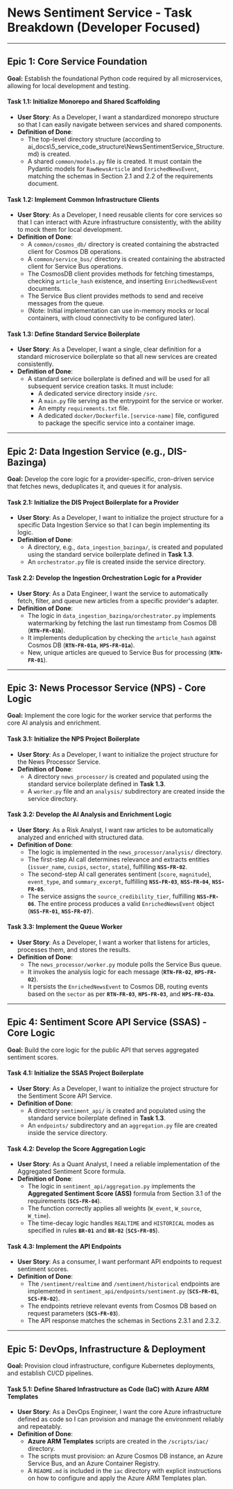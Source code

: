 # News Sentiment Service - Task Breakdown (Developer Focused)

---

## **Epic 1: Core Service Foundation**
**Goal:** Establish the foundational Python code required by all microservices, allowing for local development and testing.

#### **Task 1.1:** Initialize Monorepo and Shared Scaffolding
-   **User Story**: As a Developer, I want a standardized monorepo structure so that I can easily navigate between services and shared components.
-   **Definition of Done**:
    -   The top-level directory structure (according to ai_docs\5_service_code_structure\NewsSentimentService_Structure.md) is created.
    -   A shared `common/models.py` file is created. It must contain the Pydantic models for `RawNewsArticle` and `EnrichedNewsEvent`, matching the schemas in Section 2.1 and 2.2 of the requirements document.

#### **Task 1.2:** Implement Common Infrastructure Clients
-   **User Story**: As a Developer, I need reusable clients for core services so that I can interact with Azure infrastructure consistently, with the ability to mock them for local development.
-   **Definition of Done**:
    -   A `common/cosmos_db/` directory is created containing the abstracted client for Cosmos DB operations.
    -   A `common/service_bus/` directory is created containing the abstracted client for Service Bus operations.
    -   The CosmosDB client provides methods for fetching timestamps, checking `article_hash` existence, and inserting `EnrichedNewsEvent` documents.
    -   The Service Bus client provides methods to send and receive messages from the queue.
    -   (Note: Initial implementation can use in-memory mocks or local containers, with cloud connectivity to be configured later).

#### **Task 1.3:** Define Standard Service Boilerplate
-   **User Story**: As a Developer, I want a single, clear definition for a standard microservice boilerplate so that all new services are created consistently.
-   **Definition of Done**:
    -   A standard service boilerplate is defined and will be used for all subsequent service creation tasks. It must include:
        -   A dedicated service directory inside `/src`.
        -   A `main.py` file serving as the entrypoint for the service or worker.
        -   An empty `requirements.txt` file.
        -   A dedicated `docker/Dockerfile.[service-name]` file, configured to package the specific service into a container image.

---

## **Epic 2: Data Ingestion Service (e.g., DIS-Bazinga)**
**Goal:** Develop the core logic for a provider-specific, cron-driven service that fetches news, deduplicates it, and queues it for analysis.

#### **Task 2.1:** Initialize the DIS Project Boilerplate for a Provider
-   **User Story**: As a Developer, I want to initialize the project structure for a specific Data Ingestion Service so that I can begin implementing its logic.
-   **Definition of Done**:
    -   A directory, e.g., `data_ingestion_bazinga/`, is created and populated using the standard service boilerplate defined in **Task 1.3**.
    -   An `orchestrator.py` file is created inside the service directory.

#### **Task 2.2:** Develop the Ingestion Orchestration Logic for a Provider
-   **User Story**: As a Data Engineer, I want the service to automatically fetch, filter, and queue new articles from a specific provider's adapter.
-   **Definition of Done**:
    -   The logic in `data_ingestion_bazinga/orchestrator.py` implements watermarking by fetching the last run timestamp from Cosmos DB (**`RTN-FR-01b`**).
    -   It implements deduplication by checking the `article_hash` against Cosmos DB (**`RTN-FR-01a`**, **`HPS-FR-01a`**).
    -   New, unique articles are queued to Service Bus for processing (**`RTN-FR-01`**).

---

## **Epic 3: News Processor Service (NPS) - Core Logic**
**Goal:** Implement the core logic for the worker service that performs the core AI analysis and enrichment.

#### **Task 3.1:** Initialize the NPS Project Boilerplate
-   **User Story**: As a Developer, I want to initialize the project structure for the News Processor Service.
-   **Definition of Done**:
    -   A directory `news_processor/` is created and populated using the standard service boilerplate defined in **Task 1.3**.
    -   A `worker.py` file and an `analysis/` subdirectory are created inside the service directory.

#### **Task 3.2:** Develop the AI Analysis and Enrichment Logic
-   **User Story**: As a Risk Analyst, I want raw articles to be automatically analyzed and enriched with structured data.
-   **Definition of Done**:
    -   The logic is implemented in the `news_processor/analysis/` directory.
    -   The first-step AI call determines relevance and extracts entities (`issuer_name`, `cusips`, `sector`, `state`), fulfilling **`NSS-FR-02`**.
    -   The second-step AI call generates sentiment (`score`, `magnitude`), `event_type`, and `summary_excerpt`, fulfilling **`NSS-FR-03`**, **`NSS-FR-04`**, **`NSS-FR-05`**.
    -   The service assigns the `source_credibility_tier`, fulfilling **`NSS-FR-06`**. The entire process produces a valid `EnrichedNewsEvent` object (**`NSS-FR-01`**, **`NSS-FR-07`**).

#### **Task 3.3:** Implement the Queue Worker
-   **User Story**: As a Developer, I want a worker that listens for articles, processes them, and stores the results.
-   **Definition of Done**:
    -   The `news_processor/worker.py` module polls the Service Bus queue.
    -   It invokes the analysis logic for each message (**`RTN-FR-02`**, **`HPS-FR-02`**).
    -   It persists the `EnrichedNewsEvent` to Cosmos DB, routing events based on the `sector` as per **`RTN-FR-03`**, **`HPS-FR-03`**, and **`HPS-FR-03a`**.

---

## **Epic 4: Sentiment Score API Service (SSAS) - Core Logic**
**Goal:** Build the core logic for the public API that serves aggregated sentiment scores.

#### **Task 4.1:** Initialize the SSAS Project Boilerplate
-   **User Story**: As a Developer, I want to initialize the project structure for the Sentiment Score API Service.
-   **Definition of Done**:
    -   A directory `sentiment_api/` is created and populated using the standard service boilerplate defined in **Task 1.3**.
    -   An `endpoints/` subdirectory and an `aggregation.py` file are created inside the service directory.

#### **Task 4.2:** Develop the Score Aggregation Logic
-   **User Story**: As a Quant Analyst, I need a reliable implementation of the Aggregated Sentiment Score formula.
-   **Definition of Done**:
    -   The logic in `sentiment_api/aggregation.py` implements the **Aggregated Sentiment Score (ASS)** formula from Section 3.1 of the requirements (**`SCS-FR-04`**).
    -   The function correctly applies all weights (`W_event`, `W_source`, `W_time`).
    -   The time-decay logic handles `REALTIME` and `HISTORICAL` modes as specified in rules **`BR-01`** and **`BR-02`** (**`SCS-FR-05`**).

#### **Task 4.3:** Implement the API Endpoints
-   **User Story**: As a consumer, I want performant API endpoints to request sentiment scores.
-   **Definition of Done**:
    -   The `/sentiment/realtime` and `/sentiment/historical` endpoints are implemented in `sentiment_api/endpoints/sentiment.py` (**`SCS-FR-01`**, **`SCS-FR-02`**).
    -   The endpoints retrieve relevant events from Cosmos DB based on request parameters (**`SCS-FR-03`**).
    -   The API response matches the schemas in Sections 2.3.1 and 2.3.2.

---

## **Epic 5: DevOps, Infrastructure & Deployment**
**Goal:** Provision cloud infrastructure, configure Kubernetes deployments, and establish CI/CD pipelines.

#### **Task 5.1:** Define Shared Infrastructure as Code (IaC) with Azure ARM Templates
-   **User Story**: As a DevOps Engineer, I want the core Azure infrastructure defined as code so I can provision and manage the environment reliably and repeatably.
-   **Definition of Done**:
    -   **Azure ARM Templates** scripts are created in the `/scripts/iac/` directory.
    -   The scripts must provision: an Azure Cosmos DB instance, an Azure Service Bus, and an Azure Container Registry.
    -   A `README.md` is included in the `iac` directory with explicit instructions on how to configure and apply the Azure ARM Templates plan.
